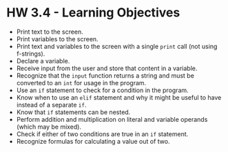 # HW 3.4 - Learning Objectives
 * Print text to the screen.
 * Print variables to the screen.
 * Print text and variables to the screen with a single `print` call (not using f-strings).
 * Declare a variable.
 * Receive input from the user and store that content in a variable.
 * Recognize that the `input` function returns a string and must be converted to an `int` for usage in the program.
 * Use an `if` statement to check for a condition in the program.
 * Know when to use an `elif` statement and why it might be useful to have instead of a separate `if`.
 * Know that `if` statements can be nested.
 * Perform addition and multiplication on literal and variable operands (which may be mixed).
 * Check if either of two conditions are true in an `if` statement.
 * Recognize formulas for calculating a value out of two.